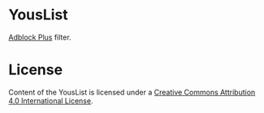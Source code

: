 # YousList

[Adblock Plus][] filter.

[Adblock Plus]: https://adblockplus.org/

# License

Content of the YousList is licensed under a [Creative Commons Attribution 4.0 International License](http://creativecommons.org/licenses/by/4.0/).
